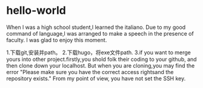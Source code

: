 # hello-world


When l was a high school student,l learned the italiano. 
Due to my good command of language,l was arranged to make a speech in the presence of faculty. 
l was glad to enjoy this moment.


1.下载git,安装并path。
2.下载hugo，将exe文件path.
3.if you want to merge yours into other project.firstly,you shold folk their coding to your github, and then clone down your localhost.
 But when you are cloning,you may find the error "Please make sure you have the correct access rightsand the repository exists."
 From my point of view, you have not set the SSH key.
